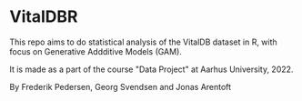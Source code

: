 # VitalDBR
This repo aims to do statistical analysis of the VitalDB dataset in R, with focus on Generative Addditive Models (GAM).

It is made as a part of the course "Data Project" at Aarhus University, 2022. 


By Frederik Pedersen, Georg Svendsen and Jonas Arentoft
